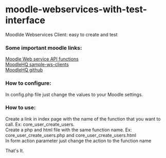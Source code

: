 # moodle-webservices-with-test-interface

Moodlde Webservices Client: easy to create and test

<h3 class="card-title">Some important moodle links:</h3>
<p>
	<a href="https://docs.moodle.org/dev/Web_service_API_functions">Moodle Web service API functions</a>
	<br/>
	<a href="https://github.com/moodlehq/sample-ws-clients/blob/master/PHP-REST/client.php">MoodleHQ sample-ws-clients</a>
	<br/>
	<a href="https://github.com/moodlehq">MoodleHQ github</a>
</p>

<h3 class="card-title">How to configure:</h3>
<p>
	In config.php file just change the values to your Moodle settings.
</p>

<h3 class="card-title">How to use:</h3>
<p>
	Create a link in index page with the name of the function that you want to call. Ex: core_user_create_users.
	<br/>
	Create a php and html file with the same function name. Ex: core_user_create_users.php and core_user_create_users.html
	<br/>
	In form action parameter just change the action to the function name
	<br/>
</p>

<p>
	That's It.
</p>